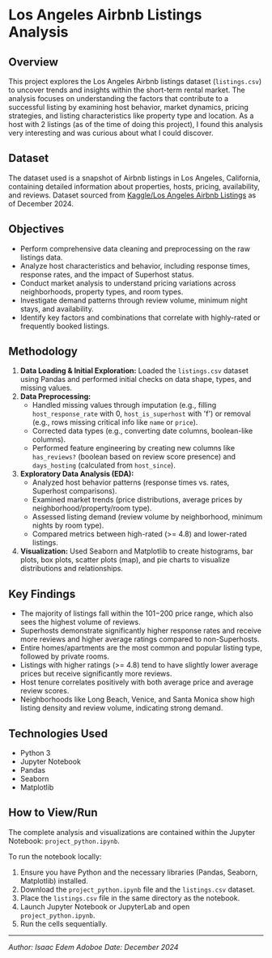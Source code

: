 # Los Angeles Airbnb Listings Analysis

## Overview

This project explores the Los Angeles Airbnb listings dataset (`listings.csv`) to uncover trends and insights within the short-term rental market. The analysis focuses on understanding the factors that contribute to a successful listing by examining host behavior, market dynamics, pricing strategies, and listing characteristics like property type and location. As a host with 2 listings (as of the time of doing this project), I found this analysis very interesting and was curious about what I could discover. 

## Dataset

The dataset used is a snapshot of Airbnb listings in Los Angeles, California, containing detailed information about properties, hosts, pricing, availability, and reviews.
Dataset sourced from [Kaggle/Los Angeles Airbnb Listings](https://www.kaggle.com/datasets/oscarbatiz/los-angeles-airbnb-listings) as of December 2024.

## Objectives

*   Perform comprehensive data cleaning and preprocessing on the raw listings data.
*   Analyze host characteristics and behavior, including response times, response rates, and the impact of Superhost status.
*   Conduct market analysis to understand pricing variations across neighborhoods, property types, and room types.
*   Investigate demand patterns through review volume, minimum night stays, and availability.
*   Identify key factors and combinations that correlate with highly-rated or frequently booked listings.

## Methodology

1.  **Data Loading & Initial Exploration:** Loaded the `listings.csv` dataset using Pandas and performed initial checks on data shape, types, and missing values.
2.  **Data Preprocessing:**
    *   Handled missing values through imputation (e.g., filling `host_response_rate` with 0, `host_is_superhost` with 'f') or removal (e.g., rows missing critical info like `name` or `price`).
    *   Corrected data types (e.g., converting date columns, boolean-like columns).
    *   Performed feature engineering by creating new columns like `has_reviews?` (boolean based on review score presence) and `days_hosting` (calculated from `host_since`).
3.  **Exploratory Data Analysis (EDA):**
    *   Analyzed host behavior patterns (response times vs. rates, Superhost comparisons).
    *   Examined market trends (price distributions, average prices by neighborhood/property/room type).
    *   Assessed listing demand (review volume by neighborhood, minimum nights by room type).
    *   Compared metrics between high-rated (>= 4.8) and lower-rated listings.
4.  **Visualization:** Used Seaborn and Matplotlib to create histograms, bar plots, box plots, scatter plots (map), and pie charts to visualize distributions and relationships.

## Key Findings

*   The majority of listings fall within the $101-$200 price range, which also sees the highest volume of reviews.
*   Superhosts demonstrate significantly higher response rates and receive more reviews and higher average ratings compared to non-Superhosts.
*   Entire homes/apartments are the most common and popular listing type, followed by private rooms.
*   Listings with higher ratings (>= 4.8) tend to have slightly lower average prices but receive significantly more reviews.
*   Host tenure correlates positively with both average price and average review scores.
*   Neighborhoods like Long Beach, Venice, and Santa Monica show high listing density and review volume, indicating strong demand.

## Technologies Used

*   Python 3
*   Jupyter Notebook
*   Pandas
*   Seaborn
*   Matplotlib

## How to View/Run

The complete analysis and visualizations are contained within the Jupyter Notebook: `project_python.ipynb`.

To run the notebook locally:
1.  Ensure you have Python and the necessary libraries (Pandas, Seaborn, Matplotlib) installed.
2.  Download the `project_python.ipynb` file and the `listings.csv` dataset.
3.  Place the `listings.csv` file in the same directory as the notebook.
4.  Launch Jupyter Notebook or JupyterLab and open `project_python.ipynb`.
5.  Run the cells sequentially.

---

*Author: Isaac Edem Adoboe*
*Date: December 2024*

